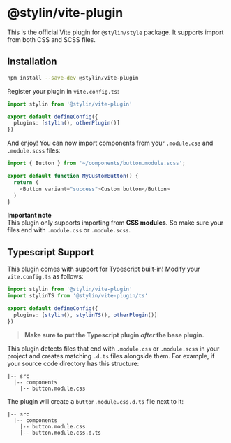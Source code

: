 # @stylin/vite-plugin
This is the official Vite plugin for `@stylin/style` package. It supports import from both CSS and SCSS files.

## Installation
```sh
npm install --save-dev @stylin/vite-plugin
```

Register your plugin in `vite.config.ts`:

```ts
import stylin from '@stylin/vite-plugin'

export default defineConfig({
  plugins: [stylin(), otherPlugin()]
})
```

And enjoy! You can now import components from your `.module.css` and `.module.scss` files:

```ts
import { Button } from '~/components/button.module.scss';

export default function MyCustomButton() {
  return (
    <Button variant="success">Custom button</Button>
  )
}
```

**Important note**  
This plugin only supports importing from **CSS modules.** So make sure your files end with `.module.css` or `.module.scss`.

## Typescript Support
This plugin comes with support for Typescript built-in! Modify your `vite.config.ts` as follows:

```ts
import stylin from '@stylin/vite-plugin'
import stylinTS from '@stylin/vite-plugin/ts'

export default defineConfig({
  plugins: [stylin(), stylinTS(), otherPlugin()]
})
```
> **Make sure to put the Typescript plugin *after* the base plugin.**

This plugin detects files that end with `.module.css` or `.module.scss` in your project and creates matching `.d.ts` files alongside them. For example, if your source code directory has this structure:
```
|-- src
  |-- components
    |-- button.module.css
```
The plugin will create a `button.module.css.d.ts` file next to it:
```
|-- src
  |-- components
    |-- button.module.css
    |-- button.module.css.d.ts
```
